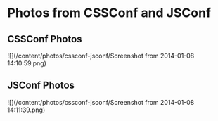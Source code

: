 # Photos from CSSConf and JSConf

## CSSConf Photos

![](/content/photos/cssconf-jsconf/Screenshot from 2014-01-08 14:10:59.png)

## JSConf Photos

![](/content/photos/cssconf-jsconf/Screenshot from 2014-01-08 14:11:39.png)
